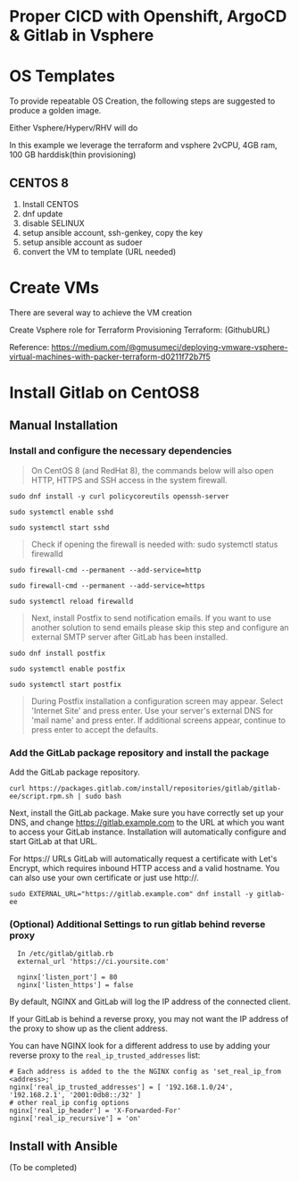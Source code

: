 # Proper CICD with Openshift, ArgoCD & Gitlab in Vsphere


# OS Templates

To provide repeatable OS Creation, the following steps are suggested to produce a golden image.

Either Vsphere/Hyperv/RHV will do

In this example we leverage the terraform and vsphere
2vCPU, 4GB ram, 100 GB harddisk(thin provisioning)

## CENTOS 8

1. Install CENTOS
2. dnf update
3. disable SELINUX
4. setup ansible account, ssh-genkey, copy the key
5. setup ansible account as sudoer
6. convert the VM to template (URL needed)

# Create VMs
There are several way to achieve the VM creation

Create Vsphere role for Terraform Provisioning
Terraform:
(GithubURL)

Reference: https://medium.com/@gmusumeci/deploying-vmware-vsphere-virtual-machines-with-packer-terraform-d0211f72b7f5

# Install Gitlab on CentOS8

## Manual Installation

  

### Install and configure the necessary dependencies

>On CentOS 8 (and RedHat 8), the commands below will also open HTTP, HTTPS and SSH access in the system firewall.

    sudo dnf install -y curl policycoreutils openssh-server
    
    sudo systemctl enable sshd
    
    sudo systemctl start sshd

> Check if opening the firewall is needed with: sudo systemctl status firewalld

    sudo firewall-cmd --permanent --add-service=http
    
    sudo firewall-cmd --permanent --add-service=https
    
    sudo systemctl reload firewalld

>Next, install Postfix to send notification emails. If you want to use another solution to send emails please skip this step and configure an external SMTP server after GitLab has been installed.

    sudo dnf install postfix
    
    sudo systemctl enable postfix
    
    sudo systemctl start postfix

> During Postfix installation a configuration screen may appear. Select 'Internet Site' and press enter. Use your server's external DNS for 'mail name' and press enter. If additional screens appear, continue to press enter to accept the defaults.

 

### Add the GitLab package repository and install the package

Add the GitLab package repository.

      
    curl https://packages.gitlab.com/install/repositories/gitlab/gitlab-ee/script.rpm.sh | sudo bash

Next, install the GitLab package. Make sure you have correctly set up your DNS, and change https://gitlab.example.com to the URL at which you want to access your GitLab instance. Installation will automatically configure and start GitLab at that URL.
 

 For https:// URLs GitLab will automatically request a certificate with Let's Encrypt, which requires inbound HTTP access and a valid hostname. You can also use your own certificate or just use http://.

    sudo EXTERNAL_URL="https://gitlab.example.com" dnf install -y gitlab-ee

  ### (Optional) Additional Settings to run gitlab behind reverse proxy

      In /etc/gitlab/gitlab.rb
      external_url 'https://ci.yoursite.com'

      nginx['listen_port'] = 80
      nginx['listen_https'] = false
      
By default, NGINX and GitLab will log the IP address of the connected client.

If your GitLab is behind a reverse proxy, you may not want the IP address of the proxy to show up as the client address.

You can have NGINX look for a different address to use by adding your reverse proxy to the  `real_ip_trusted_addresses`  list:

```
# Each address is added to the the NGINX config as 'set_real_ip_from <address>;'
nginx['real_ip_trusted_addresses'] = [ '192.168.1.0/24', '192.168.2.1', '2001:0db8::/32' ]
# other real_ip config options
nginx['real_ip_header'] = 'X-Forwarded-For'
nginx['real_ip_recursive'] = 'on'
```


## Install with Ansible
(To be completed)